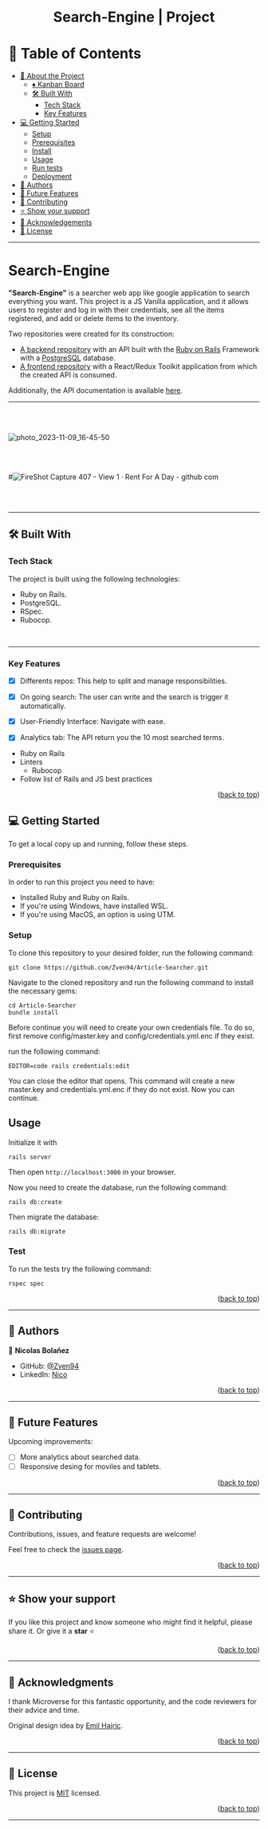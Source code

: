 <a name="readme-top"></a>

<div align="center">
<!-- <img src="./app/assets/images/logo_white.png" width="150px"> -->
  <h1><b>Search-Engine | Project</b></h1>
</div>


<!-- TABLE OF CONTENTS -->

# 📗 Table of Contents

- [📖 About the Project](#about-project)
  - [ ♦ Kanban Board](#kanban-board)
  - [🛠 Built With](#built-with)
    - [Tech Stack](#tech-stack)
    - [Key Features](#key-features)
    <!-- - [🚀 Live Demo](#live-demo) -->
- [💻 Getting Started](#getting-started)
  - [Setup](#setup)
  - [Prerequisites](#prerequisites)
  - [Install](#install)
  - [Usage](#usage)
  - [Run tests](#run-tests)
  - [Deployment](#triangular_flag_on_post-deployment)
- [👥 Authors](#authors)
- [🔭 Future Features](#future-features)
- [🤝 Contributing](#contributing)
- [⭐️ Show your support](#support)
- [🙏 Acknowledgements](#acknowledgements)
- [📝 License](#license)

---

<!-- PROJECT DESCRIPTION -->

#  Search-Engine <a name="about-project"></a>

**"Search-Engine"** is a searcher web app like google application to search everything you want. This project is a JS Vanilla application, and it allows users to register and log in with their credentials, see all the items registered, and add or delete items to the inventory.

Two repositories were created for its construction:
- [A backend repository](https://github.com/Zven94/Article-Searcher-API) with an API built with the [Ruby on Rails](https://rubyonrails.org/) Framework with a [PostgreSQL](https://www.postgresql.org/) database.
- [A frontend repository](https://github.com/Zven94/Article-Searcher) with a React/Redux Toolkit application from which the created API is consumed.

Additionally, the API documentation is available [here](https://rent-for-a-day.onrender.com/api-docs/index.html).

---
<br>
<br>

![photo_2023-11-09_16-45-50](https://github.com/Zven94/Article-Searcher/blob/development/searcher-engine-1.PNG)

<br>
<br>

#![FireShot Capture 407 - View 1 · Rent For A Day - github com](https://github.com/Zven94/rentforaday-front-end/assets/15095218/caa8c9ff-8c8e-406c-ba5f-e596fe1fa952)

<br>
<br>


---


## 🛠 Built With <a name="built-with"></a>

### Tech Stack

The project is built using the following technologies:

* Ruby on Rails.
* PostgreSQL.
* RSpec.
* Rubocop.

<br>

---

<!-- Features -->

### Key Features <a name="key-features"></a>

- [x] Differents repos: This help to split and manage responsibilities.
- [x] On going search: The user can write and the search is trigger it automatically.
- [x] User-Friendly Interface: Navigate with ease.
- [x] Analytics tab: The API return you the 10 most searched terms.


<ul>
  <li>Ruby on Rails</li>
  <li>Linters
    <ul>
      <li>Rubocop</li>
    </ul>
  </li>
  <li>Follow list of Rails and JS best practices</li>
</ul>

<p align="right">(<a href="#readme-top">back to top</a>)</p>

<!-- ---


## 🚀 Live Demo <a name="live-demo"></a>

- 🎤 [Project presentation: video demo](https://www.loom.com/share/a57b45a0708545d9bac18071ead813e2?sid=bbd6e390-585b-487b-8157-76dc5cb071ee)
- [Live Demo Link](https://article-searcher-g017.onrender.com/)


<p align="right">(<a href="#readme-top">back to top</a>)</p> -->



<!-- GETTING STARTED -->

## 💻 Getting Started <a name="getting-started"></a>

To get a local copy up and running, follow these steps.

### Prerequisites
In order to run this project you need to have:

- Installed Ruby and Ruby on Rails.
- If you're using Windows, have installed WSL.
- If you're using MacOS, an option is using UTM.

### Setup
To clone this repository to your desired folder, run the following command: <br>

```
git clone https://github.com/Zven94/Article-Searcher.git
```

Navigate to the cloned repository and run the following command to install the necessary gems:
```
cd Article-Searcher
bundle install
```
Before continue you will need to create your own credentials file. To do so, first remove config/master.key and config/credentials.yml.enc if they exist.

run the following command:
```
EDITOR=code rails credentials:edit 
```
You can close the editor that opens. This command will create a new master.key and credentials.yml.enc if they do not exist. Now you can continue.

## Usage
Initialize it with
```
rails server
```
Then open `http://localhost:3000` in your browser.

Now you need to create the database, run the following command:
```
rails db:create
```
Then migrate the database:
```
rails db:migrate
```

### Test
To run the tests try the following command:
```
rspec spec
```


<p align="right">(<a href="#readme-top">back to top</a>)</p>

---

<!-- AUTHORS -->

## 👥 Authors <a name="authors"></a>

👤 **Nicolas Bolañez**
-   GitHub: [@Zven94](https://github.com/Zven94)
-   LinkedIn: [Nico](https://www.linkedin.com/in/nicolas-emiliano/)


<p align="right">(<a href="#readme-top">back to top</a>)</p>

---

<!-- FUTURE FEATURES -->

## 🔭 Future Features <a name="future-features"></a>

Upcoming improvements:

- [ ] More analytics about searched data.
- [ ] Responsive desing for moviles and tablets.

<p align="right">(<a href="#readme-top">back to top</a>)</p>

---

<!-- CONTRIBUTING -->

## 🤝 Contributing <a name="contributing"></a>

Contributions, issues, and feature requests are welcome!

Feel free to check the [issues page](https://github.com/Zven94/Article-Searcher/issues).

<p align="right">(<a href="#readme-top">back to top</a>)</p>

---

<!-- SUPPORT -->

## ⭐️ Show your support <a name="support"></a>

If you like this project and know someone who might find it helpful, please share it.
Or give it a **star** ⭐️

<p align="right">(<a href="#readme-top">back to top</a>)</p>

---

<!-- ACKNOWLEDGEMENTS -->

## 🙏 Acknowledgments <a name="acknowledgements"></a>

I thank Microverse for this fantastic opportunity, and the code reviewers for their advice and time.

Original design idea by [Emil Hajric](https://www.linkedin.com/in/emilhajric/).

<p align="right">(<a href="#readme-top">back to top</a>)</p>

---

<!-- LICENSE -->

## 📝 License <a name="license"></a>

This project is [MIT](./LICENSE) licensed.

<p align="right">(<a href="#readme-top">back to top</a>)</p>

---
